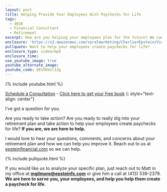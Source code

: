 ```yaml
---
layout: post
title: Helping Provide Your Employees With Paychecks for Life
tags:
  - 401K
  - Financial Consultant
  - Retirement
excerpt: How are you helping your employees plan for the future? We can help you answer this question.
enclosure: 'https://s3.amazonaws.com/vyralmarketing/Charlie+Epstein/Videos/2017+Videos/Helping+Provide+Your+Employees+With+Paychecks+for+Life+-+The+401K+Coach.mp4'
pullquote: Want to help your employees create paychecks for life?
enclosure_type: video/mp4
enclosure_time:
use_youtube_image: true
youtube_alternate_image:
youtube_code: QESVDVolIZg
---
```



{% include youtube.html %}

[Schedule a Consultation](https://secure.scheduleonce.com/Consultation-EpsteinFinancial) - [Click here to get your free book](https://www.epsteinfinancial.com/free-book-offer.html)
{: style="text-align: center"}

I’ve got a question for you.&nbsp;

Are you ready to take action? Are you ready to really dig into your retirement plan and take action to help your employees create paychecks for life? **If you are, we are here to help.**

I would love to hear your questions, comments, and concerns about your retirement plan and how we can help you improve it. Reach out to us at [epsteinfinancial.com](https://www.epsteinfinancial.com/) so we can help.&nbsp;

{% include pullquote.html %}

If you would like us to analyze your specific plan, just reach out to Matt in my office at **mgilmore@epsteinfs.com** or give him a call at (413) 539-2379. **We are here to serve you, your employees, and help you help them create a paycheck for life.**